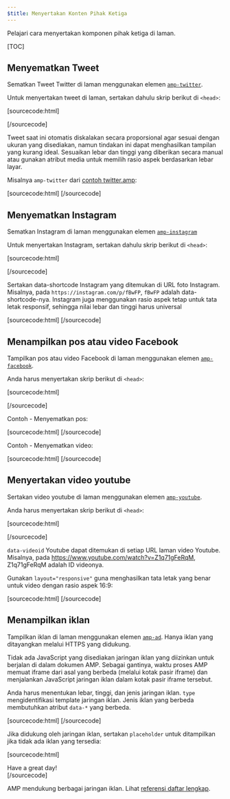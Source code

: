 ```yaml
---
$title: Menyertakan Konten Pihak Ketiga
---
```


Pelajari cara menyertakan komponen pihak ketiga di laman.

[TOC]

## Menyematkan Tweet

Sematkan Tweet Twitter di laman
menggunakan elemen [`amp-twitter`](/docs/reference/extended/amp-twitter.html).

Untuk menyertakan tweet di laman,
sertakan dahulu skrip berikut di `<head>`:

[sourcecode:html]
<script async custom-element="amp-twitter" src="https://cdn.ampproject.org/v0/amp-twitter-0.1.js"></script>
[/sourcecode]

Tweet saat ini otomatis diskalakan secara proporsional
agar sesuai dengan ukuran yang disediakan,
namun tindakan ini dapat menghasilkan tampilan yang kurang ideal.
Sesuaikan lebar dan tinggi yang diberikan secara manual atau gunakan atribut media
untuk memilih rasio aspek berdasarkan lebar layar.

Misalnya `amp-twitter` dari
[contoh twitter.amp](https://github.com/ampproject/amphtml/blob/master/examples/twitter.amp.html):

[sourcecode:html]
<amp-twitter width="390" height="50"
    layout="responsive"
    data-tweetid="638793490521001985">
</amp-twitter>
[/sourcecode]

## Menyematkan Instagram

Sematkan Instagram di laman
menggunakan elemen [`amp-instagram`](/docs/reference/extended/amp-instagram.html)

Untuk menyertakan Instagram,
sertakan dahulu skrip berikut di `<head>`:

[sourcecode:html]
<script async custom-element="amp-instagram" src="https://cdn.ampproject.org/v0/amp-instagram-0.1.js"></script>
[/sourcecode]

Sertakan data-shortcode Instagram yang ditemukan di URL foto Instagram.
Misalnya, pada `https://instagram.com/p/fBwFP`,
`fBwFP` adalah data-shortcode-nya.
Instagram juga menggunakan rasio aspek tetap untuk tata letak responsif,
sehingga nilai lebar dan tinggi harus universal

[sourcecode:html]
<amp-instagram
    data-shortcode="fBwFP"
    width="320"
    height="392"
    layout="responsive">
</amp-instagram>
[/sourcecode]

## Menampilkan pos atau video Facebook

Tampilkan pos atau video Facebook di laman
menggunakan elemen [`amp-facebook`](/docs/reference/extended/amp-facebook.html).

Anda harus menyertakan skrip berikut di `<head>`:

[sourcecode:html]
<script async custom-element="amp-facebook" src="https://cdn.ampproject.org/v0/amp-facebook-0.1.js"></script>
[/sourcecode]

Contoh - Menyematkan pos:

[sourcecode:html]
<amp-facebook width="486" height="657"
    layout="responsive"
    data-href="https://www.facebook.com/zuck/posts/10102593740125791">
</amp-facebook>
[/sourcecode]

Contoh - Menyematkan video:

[sourcecode:html]
<amp-facebook width="552" height="574"
    layout="responsive"
    data-embed-as="video"
    data-href="https://www.facebook.com/zuck/videos/10102509264909801/">
</amp-facebook>
[/sourcecode]

## Menyertakan video youtube

Sertakan video youtube di laman
menggunakan elemen [`amp-youtube`](/docs/reference/extended/amp-youtube.html).

Anda harus menyertakan skrip berikut di `<head>`:

[sourcecode:html]
<script async custom-element="amp-youtube" src="https://cdn.ampproject.org/v0/amp-youtube-0.1.js"></script>
[/sourcecode]

`data-videoid` Youtube dapat ditemukan di setiap URL laman video Youtube.
Misalnya, pada https://www.youtube.com/watch?v=Z1q71gFeRqM,
Z1q71gFeRqM adalah ID videonya.

Gunakan `layout="responsive"` guna menghasilkan tata letak yang benar untuk video dengan rasio aspek 16:9:

[sourcecode:html]
<amp-youtube
    data-videoid="mGENRKrdoGY"
    layout="responsive"
    width="480" height="270">
</amp-youtube>
[/sourcecode]

## Menampilkan iklan

Tampilkan iklan di laman
menggunakan elemen [`amp-ad`](/docs/reference/amp-ad.html).
Hanya iklan yang ditayangkan melalui HTTPS yang didukung.

Tidak ada JavaScript yang disediakan jaringan iklan yang diizinkan untuk berjalan di dalam dokumen AMP.
Sebagai gantinya, waktu proses AMP memuat iframe dari
asal yang berbeda (melalui kotak pasir iframe)
dan menjalankan JavaScript jaringan iklan dalam kotak pasir iframe tersebut.

Anda harus menentukan lebar, tinggi, dan jenis jaringan iklan.
`type` mengidentifikasi template jaringan iklan.
Jenis iklan yang berbeda membutuhkan atribut `data-*` yang berbeda.

[sourcecode:html]
<amp-ad width="300" height="250"
    type="example"
    data-aax_size="300x250"
    data-aax_pubname="test123"
    data-aax_src="302">
</amp-ad>
[/sourcecode]

Jika didukung oleh jaringan iklan,
sertakan `placeholder`
untuk ditampilkan jika tidak ada iklan yang tersedia:

[sourcecode:html]
<amp-ad width="300" height="250"
    type="example"
    data-aax_size="300x250"
    data-aax_pubname="test123"
    data-aax_src="302">
  <div placeholder>Have a great day!</div>
</amp-ad>
[/sourcecode]

AMP mendukung berbagai jaringan iklan. Lihat [referensi daftar lengkap](/docs/reference/amp-ad.html#supported-ad-networks).
